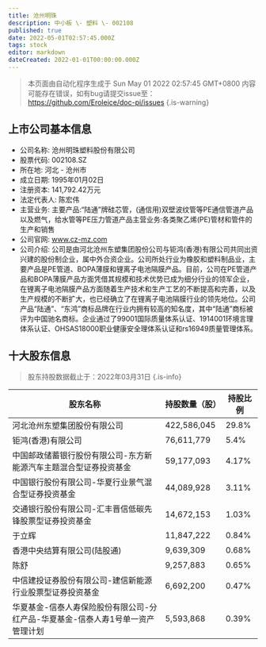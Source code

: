 ```yaml
---
title: 沧州明珠
description: 中小板 \- 塑料 \- 002108
published: true
date: 2022-05-01T02:57:45.000Z
tags: stock
editor: markdown
dateCreated: 2022-01-01T00:00:00.000Z
---
```


> 本页面由自动化程序生成于 Sun May 01 2022 02:57:45 GMT+0800
> 内容可能存在错误，如有bug请提交issue至：https://github.com/Eroleice/doc-pi/issues
{.is-warning}

## 上市公司基本信息
- 公司名称: 沧州明珠塑料股份有限公司
- 股票代码: 002108.SZ
- 所在地: 河北 - 沧州市
- 成立日期: 1995年01月02日
- 注册资本: 141,792.42万元
- 法定代表人: 陈宏伟
- 主营业务: 主要产品:“陆通”牌硅芯管，(通信用)双壁波纹管等PE通信管道产品以及燃气，给水管等PE压力管道产品主营业务:各类聚乙烯(PE)管材和管件的生产和销售
- 公司官网: www.cz-mz.com
- 公司介绍: 公司是由河北沧州东塑集团股份公司与钜鸿(香港)有限公司共同出资兴建的股份制企业，属中外合资企业。公司所处行业为橡胶和塑料制品业，主要产品是PE管道、BOPA薄膜和锂离子电池隔膜产品。目前，公司在PE管道产品和BOPA薄膜产品方面凭借其规模和技术优势已成为细分行业的领军企业，在锂离子电池隔膜产品方面随着生产技术和生产工艺的不断提高和完善，以及生产规模的不断扩大，也已经确立了在锂离子电池隔膜行业的领先地位。公司产品“陆通”、“东鸿”商标品牌在行业内拥有较高的知名度，其中“陆通”商标被评为中国驰名商标。企业通过了99001国际质量体系认证、1914001环境言理体系认证、OHSAS18000职业健康安全理体系认证和rs16949质量管理体系。


## 十大股东信息
> 股东持股数据截止于：2022年03月31日
{.is-info}

| 股东名称 | 持股数量（股） | 持股比例 |
| --- | --- | --- |
| 河北沧州东塑集团股份有限公司 | 422,586,045 | 29.8% |
| 钜鸿(香港)有限公司 | 76,611,779 | 5.4% |
| 中国邮政储蓄银行股份有限公司-东方新能源汽车主题混合型证券投资基金 | 59,177,093 | 4.17% |
| 中国银行股份有限公司-华夏行业景气混合型证券投资基金 | 44,089,928 | 3.11% |
| 交通银行股份有限公司-汇丰晋信低碳先锋股票型证券投资基金 | 14,672,153 | 1.03% |
| 于立辉 | 11,847,222 | 0.84% |
| 香港中央结算有限公司(陆股通) | 9,639,309 | 0.68% |
| 陈舒 | 9,257,883 | 0.65% |
| 中信建投证券股份有限公司-建信新能源行业股票型证券投资基金 | 6,692,200 | 0.47% |
| 华夏基金-信泰人寿保险股份有限公司-分红产品-华夏基金-信泰人寿1号单一资产管理计划 | 5,593,868 | 0.39% |




